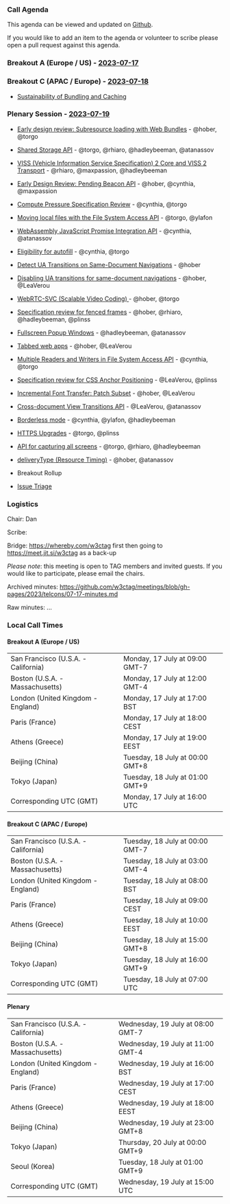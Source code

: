 ### Call Agenda

This agenda can be viewed and updated on [Github](https://github.com/w3ctag/meetings/blob/gh-pages/2023/telcons/07-17-agenda.md).

If you would like to add an item to the agenda or volunteer to scribe please open a pull request against this agenda.

### Breakout A (Europe / US) - [2023-07-17](https://www.timeanddate.com/worldclock/converter.html?iso=20230717T160000&p1=224&p2=43&p3=136&p4=195&p5=26&p6=33&p7=248&p8=235)

### Breakout C (APAC / Europe) - [2023-07-18](https://www.timeanddate.com/worldclock/converter.html?iso=20230718T070000&p1=224&p2=43&p3=136&p4=195&p5=26&p6=33&p7=248&p8=235)

* [Sustainability of Bundling and Caching](https://w3ctag.github.io/caching-bundling-sustainability/)

### Plenary Session - [2023-07-19](https://www.timeanddate.com/worldclock/converter.html?iso=20230719T150000&p1=224&p2=43&p3=136&p4=195&p5=26&p6=33&p7=248&p8=235)

* [Early design review: Subresource loading with Web Bundles](https://github.com/w3ctag/design-reviews/issues/616) - @hober, @torgo
* [Shared Storage API](https://github.com/w3ctag/design-reviews/issues/747) - @torgo, @rhiaro, @hadleybeeman, @atanassov
* [VISS (Vehicle Information Service Specification) 2 Core and VISS 2 Transport](https://github.com/w3ctag/design-reviews/issues/768) - @rhiaro, @maxpassion, @hadleybeeman
* [Early Design Review: Pending Beacon API](https://github.com/w3ctag/design-reviews/issues/776) - @hober, @cynthia, @maxpassion
* [Compute Pressure Specification Review](https://github.com/w3ctag/design-reviews/issues/795) - @cynthia, @torgo
* [Moving local files with the File System Access API](https://github.com/w3ctag/design-reviews/issues/805) - @torgo, @ylafon
* [WebAssembly JavaScript Promise Integration API](https://github.com/w3ctag/design-reviews/issues/809) - @cynthia, @atanassov
* [Eligibility for autofill](https://github.com/w3ctag/design-reviews/issues/831) - @cynthia, @torgo
* [Detect UA Transitions on Same-Document Navigations](https://github.com/w3ctag/design-reviews/issues/834) - @hober
* [Disabling UA transitions for same-document navigations](https://github.com/w3ctag/design-reviews/issues/835) - @hober, @LeaVerou
* [WebRTC-SVC (Scalable Video Coding) ](https://github.com/w3ctag/design-reviews/issues/837) - @hober, @torgo
* [Specification review for fenced frames](https://github.com/w3ctag/design-reviews/issues/838) - @hober, @rhiaro, @hadleybeeman, @plinss
* [Fullscreen Popup Windows](https://github.com/w3ctag/design-reviews/issues/840) - @hadleybeeman, @atanassov
* [Tabbed web apps](https://github.com/w3ctag/design-reviews/issues/841) - @hober, @LeaVerou
* [Multiple Readers and Writers in File System Access API](https://github.com/w3ctag/design-reviews/issues/845) - @cynthia, @torgo
* [Specification review for CSS Anchor Positioning](https://github.com/w3ctag/design-reviews/issues/848) - @LeaVerou, @plinss
* [Incremental Font Transfer: Patch Subset](https://github.com/w3ctag/design-reviews/issues/849) - @hober, @LeaVerou
* [Cross-document View Transitions API](https://github.com/w3ctag/design-reviews/issues/851) - @LeaVerou, @atanassov
* [Borderless mode](https://github.com/w3ctag/design-reviews/issues/852) - @cynthia, @ylafon, @hadleybeeman
* [HTTPS Upgrades](https://github.com/w3ctag/design-reviews/issues/853) - @torgo, @plinss
* [API for capturing all screens](https://github.com/w3ctag/design-reviews/issues/856) - @torgo, @rhiaro, @hadleybeeman
* [deliveryType (Resource Timing)](https://github.com/w3ctag/design-reviews/issues/858) - @hober, @atanassov

* Breakout Rollup
* [Issue Triage](https://github.com/w3ctag/design-reviews/issues?q=is%3Aissue+is%3Aopen+label%3A%22Progress%3A+untriaged%22)

### Logistics

Chair: Dan

Scribe:

Bridge: https://whereby.com/w3ctag first then going to https://meet.jit.si/w3ctag as a back-up

*Please note*: this meeting is open to TAG members and invited guests. If you would like to participate, please email the chairs.

Archived minutes: https://github.com/w3ctag/meetings/blob/gh-pages/2023/telcons/07-17-minutes.md

Raw minutes: ...


### Local Call Times

#### Breakout A (Europe / US)

<table>
<tr><td> San Francisco (U.S.A. - California) <td> Monday, 17 July at 09:00 GMT-7</td></tr>
<tr><td> Boston (U.S.A. - Massachusetts) <td> Monday, 17 July at 12:00 GMT-4</td></tr>
<tr><td> London (United Kingdom - England) <td> Monday, 17 July at 17:00 BST</td></tr>
<tr><td> Paris (France) <td> Monday, 17 July at 18:00 CEST</td></tr>
<tr><td> Athens (Greece) <td> Monday, 17 July at 19:00 EEST</td></tr>
<tr><td> Beijing (China) <td> Tuesday, 18 July at 00:00 GMT+8</td></tr>
<tr><td> Tokyo (Japan) <td> Tuesday, 18 July at 01:00 GMT+9</td></tr>
<tr><td> Corresponding UTC (GMT) <td> Monday, 17 July at 16:00 UTC</td></tr>
</table>

#### Breakout C (APAC / Europe)

<table>
<tr><td> San Francisco (U.S.A. - California) <td> Tuesday, 18 July at 00:00 GMT-7</td></tr>
<tr><td> Boston (U.S.A. - Massachusetts) <td> Tuesday, 18 July at 03:00 GMT-4</td></tr>
<tr><td> London (United Kingdom - England) <td> Tuesday, 18 July at 08:00 BST</td></tr>
<tr><td> Paris (France) <td> Tuesday, 18 July at 09:00 CEST</td></tr>
<tr><td> Athens (Greece) <td> Tuesday, 18 July at 10:00 EEST</td></tr>
<tr><td> Beijing (China) <td> Tuesday, 18 July at 15:00 GMT+8</td></tr>
<tr><td> Tokyo (Japan) <td> Tuesday, 18 July at 16:00 GMT+9</td></tr>
<tr><td> Corresponding UTC (GMT) <td> Tuesday, 18 July at 07:00 UTC</td></tr>
</table>

#### Plenary

<table>
<tr><td> San Francisco (U.S.A. - California) <td> Wednesday, 19 July at 08:00 GMT-7</td></tr>
<tr><td> Boston (U.S.A. - Massachusetts) <td> Wednesday, 19 July at 11:00 GMT-4</td></tr>
<tr><td> London (United Kingdom - England) <td> Wednesday, 19 July at 16:00 BST</td></tr>
<tr><td> Paris (France) <td> Wednesday, 19 July at 17:00 CEST</td></tr>
<tr><td> Athens (Greece) <td> Wednesday, 19 July at 18:00 EEST</td></tr>
<tr><td> Beijing (China) <td> Wednesday, 19 July at 23:00 GMT+8</td></tr>
<tr><td> Tokyo (Japan) <td> Thursday, 20 July at 00:00 GMT+9</td></tr>
<tr><td> Seoul (Korea) <td> Tuesday, 18 July at 01:00 GMT+9</td></tr>
<tr><td> Corresponding UTC (GMT) <td> Wednesday, 19 July at 15:00 UTC</td></tr>
</table>

